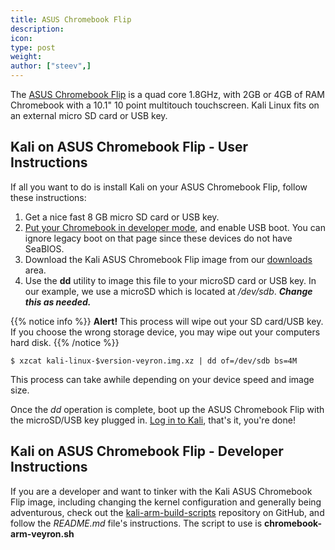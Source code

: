 ```yaml
---
title: ASUS Chromebook Flip
description:
icon:
type: post
weight:
author: ["steev",]
---
```


The [ASUS Chromebook Flip](https://www.asus.com/us/Notebooks/ASUS_Chromebook_Flip_C100PA/) is a quad core 1.8GHz, with 2GB or 4GB of RAM Chromebook with a 10.1" 10 point multitouch touchscreen. Kali Linux fits on an external micro SD card or USB key.

## Kali on ASUS Chromebook Flip - User Instructions

If all you want to do is install Kali on your ASUS Chromebook Flip, follow these instructions:

1. Get a nice fast 8 GB micro SD card or USB key.
2. [Put your Chromebook in developer mode](http://www.chromium.org/chromium-os/developer-information-for-chrome-os-devices/acer-c720-chromebook), and enable USB boot. You can ignore legacy boot on that page since these devices do not have SeaBIOS.
3. Download the Kali ASUS Chromebook Flip image from our [downloads](https://www.offensive-security.com/kali-linux-arm-images/) area.
4. Use the **dd** utility to image this file to your microSD card or USB key. In our example, we use a microSD which is located at _/dev/sdb_. **_Change this as needed._**

{{% notice info %}}
**Alert!** This process will wipe out your SD card/USB key. If you choose the wrong storage device, you may wipe out your computers hard disk.
{{% /notice %}}

```console
$ xzcat kali-linux-$version-veyron.img.xz | dd of=/dev/sdb bs=4M
```

This process can take awhile depending on your device speed and image size.

Once the _dd_ operation is complete, boot up the ASUS Chromebook Flip with the microSD/USB key plugged in. [Log in to Kali](/docs/introduction/default-credentials/), that's it, you're done!

## Kali on ASUS Chromebook Flip - Developer Instructions

If you are a developer and want to tinker with the Kali ASUS Chromebook Flip image, including changing the kernel configuration and generally being adventurous, check out the [kali-arm-build-scripts](https://gitlab.com/kalilinux/build-scripts/kali-arm) repository on GitHub, and follow the _README.md_ file's instructions. The script to use is **chromebook-arm-veyron.sh**
